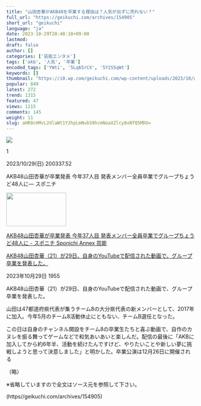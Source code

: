 ```yaml
---
title: "山田杏華がAKB48を卒業する理由は？人気が出ずに売れない？"
full_url: "https://geikuchi.com/archives/154905"
short_url: "geikuchi"
language: "ja"
date: 2023-10-29T20:48:18+09:00
lastmod: 
draft: false
author: []
categories: ['芸能エンタメ']
tags: ['akb', '人気', '卒業']
encoded_tags: ['YWti', '5Lq65rCX', '5Y2S5qWt']
keywords: []
thumbnail: "https://i0.wp.com/geikuchi.com/wp-content/uploads/2023/10/山田杏華.jpg?fit=640%2C480&ssl=1"
popular: 849
latest: 272
trend: 1315
featured: 47
views: 1115
comments: 145
weight: 11
slug: aHR0cHMvL2dlaWt1Y2hpLmNvbS9hcmNoaXZlcy8xNTQ5MDU=
---
```


![](https://i0.wp.com/geikuchi.com/wp-content/uploads/2023/10/山田杏華.jpg?fit=640%2C480&ssl=1)

<div><p class='t_h'><p>1 <p> 2023/10/29(日) 200337.52 </p></p></p><p> AKB48山田杏華が卒業発表 今年37人目 発表メンバー全員卒業でグループちょうど48人に― スポニチ<br> <a rel='noopener' target='_blank' href='https//www.sponichi.co.jp/entertainment/news/2023/10/29/kiji/20231029s00041000702000c.html' title='AKB48山田杏華が卒業発表 今年37人目 発表メンバー全員卒業でグループちょうど48人に - スポニチ Sponichi Annex 芸能' class='blogcard-wrap external-blogcard-wrap a-wrap cf'><p class='blogcard-label external-blogcard-label'></p><img src='https//i0.wp.com/geikuchi.com/wp-content/uploads/cocoon-resources/blog-card-cache/30b30db7c5782c1aefc3700af3c9acd6.jpg?resize=160%2C90&ssl=1' alt='' class='blogcard-thumb-image external-blogcard-thumb-image' width='160' height='90'><p class='blogcard-title external-blogcard-title'>AKB48山田杏華が卒業発表 今年37人目 発表メンバー全員卒業でグループちょうど48人に - スポニチ Sponichi Annex 芸能</p><p class='blogcard-snippet external-blogcard-snippet'> AKB48山田杏華（21）が29日、自身のYouTubeで配信された動画で、グループ卒業を発表した。</p></a> </p> <p>2023年10月29日 1955</p> <p>AKB48山田杏華（21）が29日、自身のYouTubeで配信された動画で、グループ卒業を発表した。</p> <p>山田は47都道府県代表が集うチーム8の大分県代表の新メンバーとして、2017年に加入。今年5月のチーム8活動休止にともない、チームB選任となった。</p> <p>この日は自身のチャンネル開設をチーム8の卒業生たちと喜ぶ動画で、自作のカヌレを振る舞ってゲームなどで和気あいあいと楽しんだ。配信の最後に「AKBに加入してから約6年半、活動を続けたんですけど、やりたいことや新しい夢に挑戦しようと思って決意しました」と明かした。卒業公演は12月26日に開催される</p> <p>（略）</p> <p>※省略していますので全文はソース元を参照して下さい。</p> </div>

(https//geikuchi.com/archives/154905)
